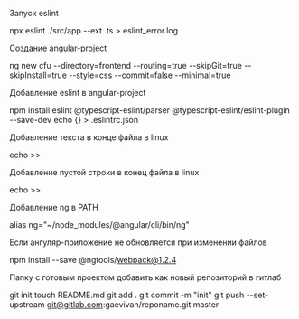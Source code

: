 Запуск eslint 

npx eslint ./src/app --ext .ts > eslint_error.log

Создание angular-project

ng new cfu --directory=frontend --routing=true --skipGit=true --skipInstall=true --style=css --commit=false --minimal=true

Добавление eslint в angular-project

npm install eslint @typescript-eslint/parser @typescript-eslint/eslint-plugin --save-dev
echo {} > .eslintrc.json

Добавление текста в конце файла в linux

echo <text> >> <filename>

Добавление пустой строки в конец файла в linux

echo >> <filename>

Добавление ng в PATH

alias ng="~/node_modules/@angular/cli/bin/ng"

Если ангуляр-приложение не обновляется при изменении файлов

npm install --save @ngtools/webpack@1.2.4

Папку с готовым проектом добавить как новый репозиторий в гитлаб

git init 
touch README.md 
git add . 
git commit -m "init" 
git push --set-upstream git@gitlab.com:gaevivan/reponame.git master


